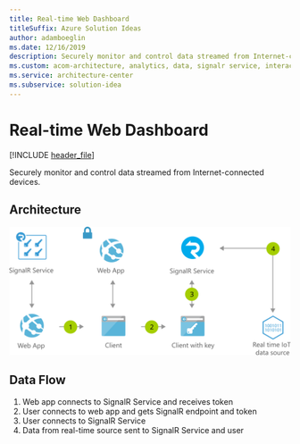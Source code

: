 ```yaml
---
title: Real-time Web Dashboard
titleSuffix: Azure Solution Ideas
author: adamboeglin
ms.date: 12/16/2019
description: Securely monitor and control data streamed from Internet-connected devices
ms.custom: acom-architecture, analytics, data, signalr service, interactive-diagram, 'https://azure.microsoft.com/solutions/architecture/real-time-web-dashboard/'
ms.service: architecture-center
ms.subservice: solution-idea
---
```

# Real-time Web Dashboard

[!INCLUDE [header_file](../header.md)]

Securely monitor and control data streamed from Internet-connected devices.

## Architecture

![Architecture diagram](../media/real-time-web-dashboard.svg)


## Data Flow

1. Web app connects to SignalR Service and receives token
1. User connects to web app and gets SignalR endpoint and token
1. User connects to SignalR Service
1. Data from real-time source sent to SignalR Service and user



